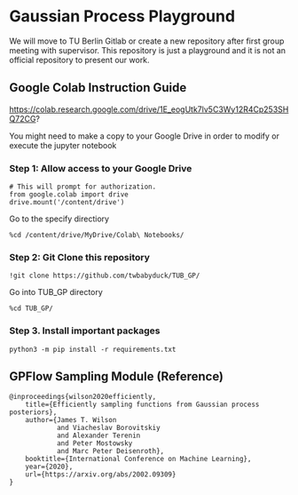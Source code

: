 # Gaussian Process Playground

We will move to TU Berlin Gitlab or create a new repository after first group meeting
with supervisor. This repository is just a playground and it is not an official repository
to present our work.

## Google Colab Instruction Guide
https://colab.research.google.com/drive/1E_eogUtk7lv5C3Wy12R4Cp253SHQ72CG?

You might need to make a copy to your Google Drive in order to modify or execute 
the jupyter notebook

### Step 1: Allow access to your Google Drive
```
# This will prompt for authorization.
from google.colab import drive
drive.mount('/content/drive')
```
Go to the specify directiory 
```
%cd /content/drive/MyDrive/Colab\ Notebooks/
```

### Step 2: Git Clone this repository
```
!git clone https://github.com/twbabyduck/TUB_GP/
```
Go into TUB_GP directory
```
%cd TUB_GP/
```

### Step 3. Install important packages
```
python3 -m pip install -r requirements.txt   
```

## GPFlow Sampling Module (Reference)
```
@inproceedings{wilson2020efficiently,
    title={Efficiently sampling functions from Gaussian process posteriors},
    author={James T. Wilson
            and Viacheslav Borovitskiy
            and Alexander Terenin
            and Peter Mostowsky
            and Marc Peter Deisenroth},
    booktitle={International Conference on Machine Learning},
    year={2020},
    url={https://arxiv.org/abs/2002.09309}
}
```